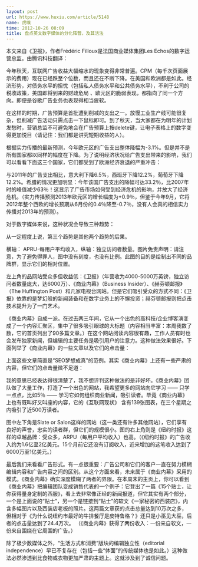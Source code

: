 ```yaml
---
layout: post
url: https://www.huxiu.com/article/5148
name: 虎嗅
time: 2012-10-26 08:09
title: 盘点英文数字媒体的分化阵营，及其活法
---
```

本文来自《卫报》，作者Frédéric Filloux是法国商业媒体集团Les Echos的数字运营总监。由腾讯科技翻译：

今年秋天，互联网广告收益大幅缩水的现象变得非常普遍。CPM（每千次页面展示的费用）现在已经跌至个位数，而且还在不断下降。在美国和欧洲都是如此。经济形势，对债务水平的担忧（包括私人债务水平和公共债务水平），不利于公司的税收政策，美国即将到来的财政危局 、欧元区的脆弱表现，都指向了同一个方向。即便是谷歌广告业务也表现得相当疲软。

在这样的时期，广告预算是首批遭到削减的支出之一。放慢工业生产线可能很复杂，但削减广告活动只需点击一下鼠标即可。到了秋天，当大家都在为明年的计划发愁时，营销总监不可避免地会在广告预算上按delete键，让电子表格上的数字变得更加悦目（请记住：我们都是讲究短期收益的人）。

根据实力传播的最新预测，今年欧元区的广告支出整体降幅为-3.1%。但是并不是所有国家都以同样的幅度在下降。为了说明经济状况给广告支出带来的影响，我们可以看看下面这三个国家，它们都受到了欧洲经济衰退的严重冲击：

与2011年的广告支出相比，意大利下降6.5%，西班牙下降12.2%，葡萄牙下降12.2%。希腊的情况更加明显：今年该国广告支出的降幅可达33.2％，比2007年时的峰值减少63％！这显示了广告市场如何受到经济危机的影响，并放大了经济危机。（实力传播预测2013年欧元区的增长幅度为+0.9％，但鉴于今年9月，它将2012年整个西欧的增长预期从6月份的0.4％降至-0.7％，没有人会真的相信实力传播对2013年的预测）。

对于数字媒体来说，这种状况会导致三种趋势：

从一定程度上说，第三个趋势是其他两个趋势的后果。

横轴： APRU-每用户平均收入，纵轴：独立访问者数量。图片免责声明：请注意，为了避免得罪人，图中没有刻度，也没有比例。此图的目的是绘制出不同的品牌群，显示它们的相对位置。

左上角的品网站受众多但收益低：《卫报》（年营收为4000-5000万英镑，独立访问者数量庞大，达6000万）、《商业内幕》（Business Insider）、《赫芬顿邮报》（The Huffington Post）和几家电视台网站。但是它们吸引受众的方式不同：《卫报》依靠的是梦幻般的新闻装备和在数字业务上的不懈投资；赫芬顿邮报则把点击技术提升为了一门艺术。

《商业内幕》自成一派。在过去两三年间，它从一个出色的高科技/企业博客演变成了一个内容汇聚区，集中了很多吸引眼球的大标题（内容相当丰富：本周我数了数，它的首页列出了90多篇文章。）在这个网站阅读内容很有趣，工作人员有时也会发布独家新闻，但编辑的主要任务是吸引用户的注意力。这种做法效果很好。下面列举了《商业内幕》的一些文章以及它们的点击量：

上面这些文章简直是“SEO梦想成真”的范例。其实《商业内幕》上还有一些严肃的内容，但它们的点击量微不足道：

我的意思已经表达得很清楚了，我不想评判这种做法的是非好坏。《商业内幕》团队做了大量工作，打造了一个出色的网站，我希望更多的网站向它学习 —— 只学一点点，比如5％ —— 学习它如何组织商业新闻，吸引读者。毕竟《商业内幕》上也有既叫好又叫座的内容，它的《互联网现状》 含有139张图表，在三个星期之内吸引了近500万读者。

图中左下角是Slate or Salon这样的网站（这一类还有许多其他网站），它们享有良好的声誉，忠实的读者群，但它们的规模很小。图的右上角则是《纽约时报》这样的卓越品牌：受众多，ARPU（每用户平均收入）也高。（《纽约时报》的广告收入约为1.6亿至2亿美元。15个月前它还没有订阅收入，近来增加的这笔收入达到了6000万至1亿美元。）

最后我们来看看广告形式。有一点很重要：广告公司和它们的客户一直在努力模糊编辑内容和广告内容之间的区别。从这个方面来看，未来属于《商业内幕》采用的模式。《商业内幕》确实深度模糊了两者的界限。在本周末的主页上，你可以看到《商业内幕》把编辑团队变成销售代表的一个例子：它登出了一篇《15个贴士，让你获得量身定制的西服》，看上去非常像正经的新闻报道，但它其实有两个部分，一个是上面说的“贴士”，另一个是链接到“贴士”的软文《一家秘密的西装店》，内含多幅图片以及西装店老板的照片。这两篇文章获的点击总量达到10万次之多，但相对于《为什么说纽约市最好的牛排餐厅是皮特鲁格？》还只是小巫见大巫，后者的点击量达到了24.4万次。 （《商业内幕》获得了两份收入：一份来自软文，一份来自围绕在它周围的广告。）

除了极少数媒体之外，“生活方式和消费”版块的编辑独立性（editorial independence）早已不复存在（包括一些“体面”的传统媒体也是如此。）这种做法必然渗透到比食物或衣物更加严肃的主题上。这就涉及到了诚信问题。

